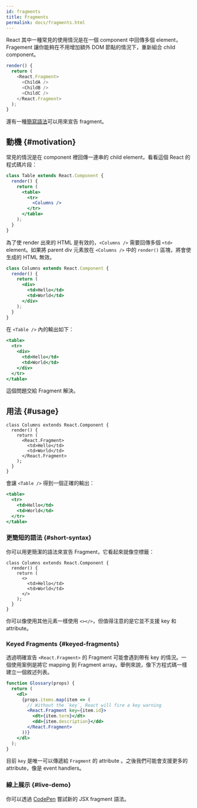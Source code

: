 ```yaml
---
id: fragments
title: Fragments
permalink: docs/fragments.html
---
```


React 其中一種常見的使用情況是在一個 component 中回傳多個 element，Fragement 讓你能夠在不用增加額外 DOM 節點的情況下，重新組合 child component。

```js
render() {
  return (
    <React.Fragment>
      <ChildA />
      <ChildB />
      <ChildC />
    </React.Fragment>
  );
}
```

還有一種[簡寫語法](#short-syntax)可以用來宣告 fragment。
<!-- There is also a new [short syntax](#short-syntax) for declaring them. -->

## 動機 {#motivation}

常見的情況是在 component 裡回傳一連串的 child element，看看這個 React 的程式碼片段：

```jsx
class Table extends React.Component {
  render() {
    return (
      <table>
        <tr>
          <Columns />
        </tr>
      </table>
    );
  }
}
```

為了使 render 出來的 HTML 是有效的，`<Columns />` 需要回傳多個 `<td>` element。如果將 parent div 元素放在 `<Columns />` 中的 `render()` 區塊，將會使生成的 HTML 無效。

```jsx
class Columns extends React.Component {
  render() {
    return (
      <div>
        <td>Hello</td>
        <td>World</td>
      </div>
    );
  }
}
```

在 `<Table />` 內的輸出如下：

```jsx
<table>
  <tr>
    <div>
      <td>Hello</td>
      <td>World</td>
    </div>
  </tr>
</table>
```

這個問題交給 Fragment 解決。

## 用法 {#usage}

```jsx{4,7}
class Columns extends React.Component {
  render() {
    return (
      <React.Fragment>
        <td>Hello</td>
        <td>World</td>
      </React.Fragment>
    );
  }
}
```

會讓 `<Table />` 得到一個正確的輸出：

```jsx
<table>
  <tr>
    <td>Hello</td>
    <td>World</td>
  </tr>
</table>
```

### 更簡短的語法 {#short-syntax}

你可以用更簡潔的語法來宣告 Fragment，它看起來就像空標籤：

```jsx{4,7}
class Columns extends React.Component {
  render() {
    return (
      <>
        <td>Hello</td>
        <td>World</td>
      </>
    );
  }
}
```
你可以像使用其他元素一樣使用 `<></>`，但值得注意的是它並不支援 key 和 attribute。

### Keyed Fragments {#keyed-fragments}

透過明確宣告 `<React.Fragment>` 的 Fragment 可能會遇到帶有 key 的情況。一個使用案例是將它 mapping 到 Fragment array。舉例來說，像下方程式碼一樣建立一個敘述列表。 

```jsx
function Glossary(props) {
  return (
    <dl>
      {props.items.map(item => (
        // Without the `key`, React will fire a key warning
        <React.Fragment key={item.id}>
          <dt>{item.term}</dt>
          <dd>{item.description}</dd>
        </React.Fragment>
      ))}
    </dl>
  );
}
```

目前 `key` 是唯一可以傳遞給 `Fragment` 的 attribute 。之後我們可能會支援更多的 attribute，像是 event handlers。

### 線上展示 {#live-demo}

你可以透過 [CodePen](https://codepen.io/reactjs/pen/VrEbjE?editors=1000) 嘗試新的 JSX fragment 語法。
